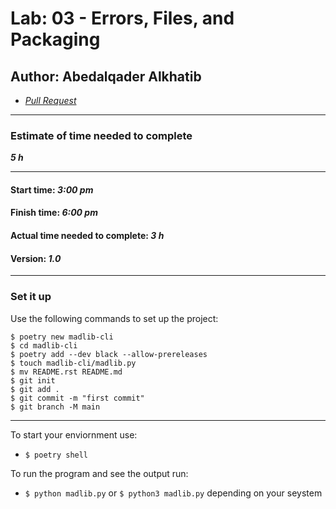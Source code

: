# Lab: 03 - Errors, Files, and Packaging

## Author: Abedalqader Alkhatib

- [*Pull Request*](https://github.com/alkhatib99/madlib-cli/pull/1)

---

### Estimate of time needed to complete

***5 h***

---

#### Start time: ***3:00 pm***

#### Finish time: ***6:00 pm***

#### Actual time needed to complete: ***3 h***

#### Version: ***1.0***

---

### Set it up

Use the following commands to set up the project:

```
$ poetry new madlib-cli
$ cd madlib-cli
$ poetry add --dev black --allow-prereleases
$ touch madlib-cli/madlib.py
$ mv README.rst README.md
$ git init
$ git add .
$ git commit -m "first commit"
$ git branch -M main
```

---

To start your enviornment use:
- ```$ poetry shell```

To run the program and see the output run:

- `$ python madlib.py` or `$ python3 madlib.py` depending on your seystem
